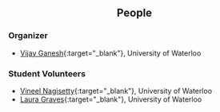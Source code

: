 <h2 style="text-align:center"> People </h2>

### Organizer
- [Vijay Ganesh](https://ece.uwaterloo.ca/~vganesh/){:target="_blank"}, University of Waterloo

### Student Volunteers
- [Vineel Nagisetty](https://github.com/vin-nag){:target="_blank"}, University of Waterloo
- [Laura Graves](http://www.lauragraves.ca/){:target="_blank"}, University of Waterloo
